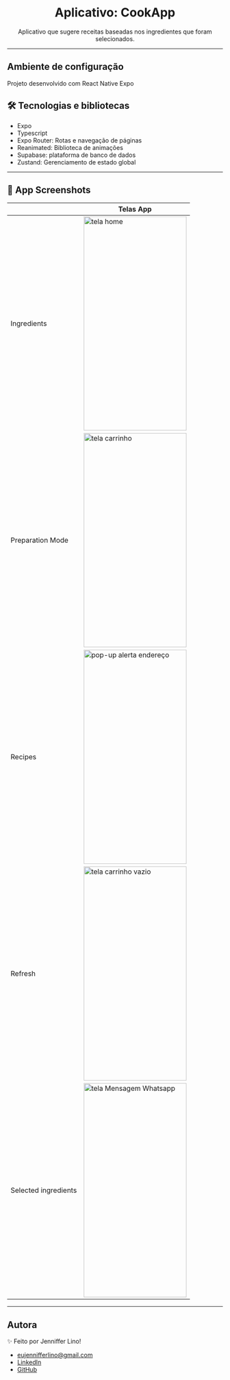 # <h1 align="center">Aplicativo: CookApp</h1>
<p align="center">Aplicativo que sugere receitas baseadas nos ingredientes que foram selecionados.</p>

---

## Ambiente de configuração
Projeto desenvolvido com React Native Expo

## 🛠 Tecnologias e bibliotecas
* Expo
* Typescript
* Expo Router: Rotas e navegação de páginas
* Reanimated: Biblioteca de animações
* Supabase: plataforma de banco de dados
* Zustand: Gerenciamento de estado global

---

## 📸 App Screenshots

|                 |                                                                   Telas App                                                                                |
|-----------------|------------------------------------------------------------------------------------------------------------------------------------------------------------|
|      Ingredients       | <img src="https://github.com/eujennifferlino/CookApp/assets/111028742/c97ca5b0-557d-41c5-a0e8-59d9eeae7e53.png" alt="tela home" width="240" height="500">|
|      Preparation Mode       | <img src="https://github.com/eujennifferlino/CookApp/assets/111028742/1b795690-0893-4e60-891d-eae358e19f08.png" alt="tela carrinho" width="240" height="500"> |  
| Recipes | <img src="https://github.com/eujennifferlino/CookApp/assets/111028742/eb342e40-175a-4dd2-aa5e-f0bc7502622c.png" alt="pop-up alerta endereço" width="240" height="500">|
|     Refresh      | <img src="https://github.com/eujennifferlino/CookApp/assets/111028742/1db45ce5-cad7-4d2c-8d19-c06925339b8b.png" alt="tela carrinho vazio" width="240" height="500">|
| Selected ingredients    | <img src="https://github.com/eujennifferlino/CookApp/assets/111028742/2fec4f7d-ccc7-4471-8e7f-cb2929088431.png" alt="tela Mensagem Whatsapp" width="240" height="500">|


---

## Autora
✨ Feito por Jenniffer Lino!

* eujennifferlino@gmail.com
* <a href="https://www.linkedin.com/in/jennifferlinoferreira/" target=”_blank”>LinkedIn</a>
* <a href="https://github.com/eujennifferlino" target=”_blank”>GitHub</a>
